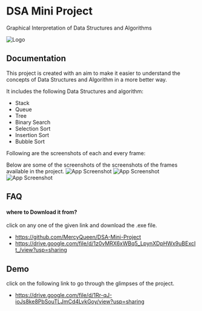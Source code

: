 # DSA Mini Project

Graphical Interpretation of Data Structures and Algorithms

![Logo](https://static.vecteezy.com/system/resources/previews/001/879/455/non_2x/coding-to-create-artificial-intelligence-program-looking-for-bug-in-artificial-brain-robot-smart-technology-on-artificial-intelligence-internet-of-things-business-card-banner-brochure-flyer-free-vector.jpg)

## Documentation

This project is created with an aim to make it easier to understand the concepts of Data Structures and Algorithm in a more better way.

 It includes the following Data Structures and algorithm:
 - Stack
 - Queue
 - Tree
 - Binary Search
 - Selection Sort
 - Insertion Sort
 - Bubble Sort

Following are the screenshots of each and every frame:

Below are some of the screenshots of the screenshots of the frames available in the project.
![App Screenshot](https://photo-collage.net/global/collages/photo-collage.net/thumbnails/994afbd231826a8b095a24173506e606_collage_450.jpg)
![App Screenshot](https://photo-collage.net/global/collages/photo-collage.net/thumbnails/994afbd231826a8b095a24173506e606_collage1_450.jpg)
![App Screenshot](https://photo-collage.net/global/collages/photo-collage.net/thumbnails/994afbd231826a8b095a24173506e606_collage2_450.jpg)

## FAQ

#### where to Download it from?

click on any one of the given link and download the .exe file.

- https://github.com/MercyQueen/DSA-Mini-Project
- https://drive.google.com/file/d/1z0vMRX6xWBq5_LpynXDpHWx9uBExcIt_/view?usp=sharing


## Demo

click on the following link to go through the glimpses of the project.
- https://drive.google.com/file/d/1Rr-qJ-ioJs8ke8PbSouTLJmCd4LvkGoy/view?usp=sharing


